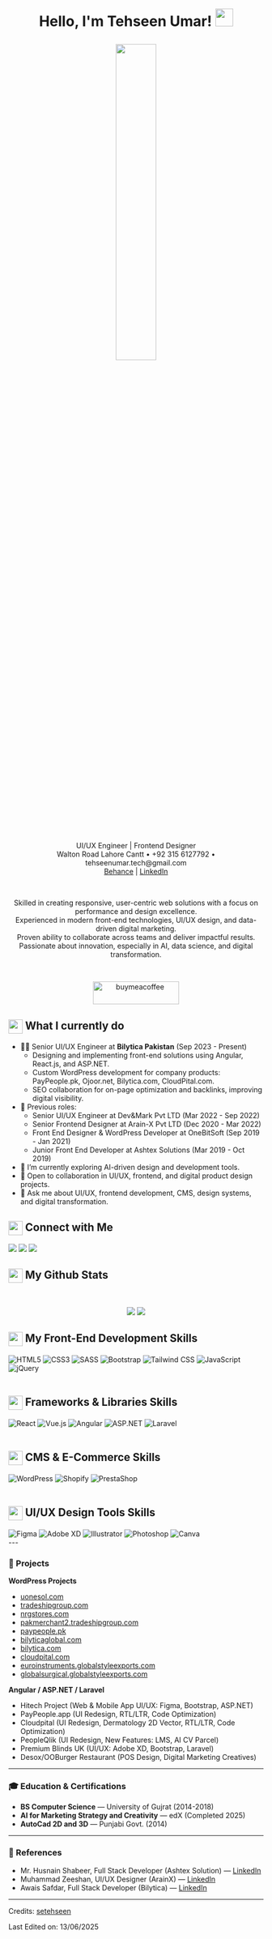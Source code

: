<h1><p align="center">Hello, I'm Tehseen Umar! <a href="https://be.net/tehseenuma5629"><img src="https://media.giphy.com/media/hvRJCLFzcasrR4ia7z/giphy.gif" width="35px"></a></p></h1>

<p align="center"><img src="https://user-images.githubusercontent.com/22797857/90096358-dba16400-dd54-11ea-8e44-e181ada72661.gif" width="40%"/></p>

<p align="center">
UI/UX Engineer | Frontend Designer <br/>
Walton Road Lahore Cantt • +92 315 6127792 • tehseenumar.tech@gmail.com <br/>
<a href="https://be.net/tehseenuma5629">Behance</a> | 
<a href="https://linkedin.com/in/se-tehseen-umar">LinkedIn</a>
</p>
<br/>

<p align="center">
Skilled in creating responsive, user-centric web solutions with a focus on performance and design excellence.<br>
Experienced in modern front-end technologies, UI/UX design, and data-driven digital marketing.<br>
Proven ability to collaborate across teams and deliver impactful results.<br>
Passionate about innovation, especially in AI, data science, and digital transformation.
</p>
<br/>

<p align="center"><a href="https://www.buymeacoffee.com/tehseenumar"> <img align="center" src="https://cdn.buymeacoffee.com/buttons/v2/default-yellow.png" height="45" width="170" alt="buymeacoffee"></a></p>

<summary><h2><img src="https://emojis.slackmojis.com/emojis/images/1453406830/264/success-kid.png?1453406830" align="center" width="28" /> What I currently do</h2></summary>

- 👨‍💻 Senior UI/UX Engineer at <b>Bilytica Pakistan</b> (Sep 2023 - Present)
    - Designing and implementing front-end solutions using Angular, React.js, and ASP.NET.
    - Custom WordPress development for company products: PayPeople.pk, Ojoor.net, Bilytica.com, CloudPital.com.
    - SEO collaboration for on-page optimization and backlinks, improving digital visibility.
- 💼 Previous roles:
    - Senior UI/UX Engineer at Dev&Mark Pvt LTD (Mar 2022 - Sep 2022)
    - Senior Frontend Designer at Arain-X Pvt LTD (Dec 2020 - Mar 2022)
    - Front End Designer & WordPress Developer at OneBitSoft (Sep 2019 - Jan 2021)
    - Junior Front End Developer at Ashtex Solutions (Mar 2019 - Oct 2019)
- 🌱 I’m currently exploring AI-driven design and development tools.
- 🤝 Open to collaboration in UI/UX, frontend, and digital product design projects.
- 💬 Ask me about UI/UX, frontend development, CMS, design systems, and digital transformation.

<summary><h2><img src="https://emojis.slackmojis.com/emojis/images/1579216111/7550/pikachu_wave.gif?1579216111" align="center" width="28" /> Connect with Me</h2></summary>

<p align="left">
<a href="https://www.behance.net/tehseenuma5629" target="_blank"><img src ="https://img.shields.io/badge/portfolio-%23.svg?&style=for-the-badge&logo=&logoColor=white"></a>
<a href="https://linkedin.com/in/se-tehseen-umar" target="_blank"><img src="https://img.shields.io/badge/linkedin-%230077B5.svg?&style=for-the-badge&logo=linkedin&logoColor=white" /></a>
<a href="mailto:tehseenumar.tech@gmail.com" target="_blank"><img src="https://img.shields.io/badge/email-%23D14836.svg?&style=for-the-badge&logo=gmail&logoColor=white" /></a>
</p>


<summary><h2><img src="https://emojis.slackmojis.com/emojis/images/1471045852/841/hero.gif?1471045852" align="center" width="28" /> My Github Stats</h2> </summary>

<br>

<p align="center">
  <img src="https://github-readme-stats.vercel.app/api?username=setehseen&show_icons=true&count_private=true&theme=vue&hide=issues&line_height=32">
  <img src="https://github-readme-streak-stats.herokuapp.com/?user=setehseen&">
</p>

<summary><h2><img src="https://emojis.slackmojis.com/emojis/images/1471045839/793/computerrage.gif?1471045839" align="center" width="28" /> My Front-End Development Skills</h2></summary>
<div class="badges">
        <img src="https://img.shields.io/badge/HTML5-E34F26?style=for-the-badge&logo=html5&logoColor=white" alt="HTML5">
        <img src="https://img.shields.io/badge/CSS3-1572B6?style=for-the-badge&logo=css3&logoColor=white" alt="CSS3">
        <img src="https://img.shields.io/badge/SASS-CC6699?style=for-the-badge&logo=sass&logoColor=white" alt="SASS">
        <img src="https://img.shields.io/badge/Bootstrap-563D7C?style=for-the-badge&logo=bootstrap&logoColor=white" alt="Bootstrap">
        <img src="https://img.shields.io/badge/Tailwind_CSS-38B2AC?style=for-the-badge&logo=tailwind-css&logoColor=white" alt="Tailwind CSS">
        <img src="https://img.shields.io/badge/JavaScript-F7DF1E?style=for-the-badge&logo=javascript&logoColor=black" alt="JavaScript">
        <img src="https://img.shields.io/badge/jQuery-0769AD?style=for-the-badge&logo=jquery&logoColor=white" alt="jQuery">
      </div>
      <br>
<summary><h2><img src="https://emojis.slackmojis.com/emojis/images/1471045839/793/computerrage.gif?1471045839" align="center" width="28" /> Frameworks & Libraries Skills</h2></summary>
<div class="badges">
        <img src="https://img.shields.io/badge/React-61DAFB?style=for-the-badge&logo=react&logoColor=black" alt="React">
        <img src="https://img.shields.io/badge/Vue.js-4FC08D?style=for-the-badge&logo=vue.js&logoColor=white" alt="Vue.js">
        <img src="https://img.shields.io/badge/Angular-DD0031?style=for-the-badge&logo=angular&logoColor=white" alt="Angular">
        <img src="https://img.shields.io/badge/ASP.NET-512BD4?style=for-the-badge&logo=dotnet&logoColor=white" alt="ASP.NET">
        <img src="https://img.shields.io/badge/Laravel-FF2D20?style=for-the-badge&logo=laravel&logoColor=white" alt="Laravel">
      </div>
      <br>
<summary><h2><img src="https://emojis.slackmojis.com/emojis/images/1471045839/793/computerrage.gif?1471045839" align="center" width="28" /> CMS & E-Commerce Skills</h2></summary>
<div class="badges">
        <img src="https://img.shields.io/badge/WordPress-21759B?style=for-the-badge&logo=wordpress&logoColor=white" alt="WordPress">
        <img src="https://img.shields.io/badge/Shopify-7AB55C?style=for-the-badge&logo=shopify&logoColor=white" alt="Shopify">
        <img src="https://img.shields.io/badge/PrestaShop-DF0067?style=for-the-badge&logo=prestashop&logoColor=white" alt="PrestaShop">
      </div>
      <br>
<summary><h2><img src="https://emojis.slackmojis.com/emojis/images/1471045839/793/computerrage.gif?1471045839" align="center" width="28" /> UI/UX Design Tools Skills</h2></summary>
<div class="badges">
        <img src="https://img.shields.io/badge/Figma-F24E1E?style=for-the-badge&logo=figma&logoColor=white" alt="Figma">
        <img src="https://img.shields.io/badge/Adobe_XD-FF61F6?style=for-the-badge&logo=adobe-xd&logoColor=white" alt="Adobe XD">
        <img src="https://img.shields.io/badge/Illustrator-FF9A00?style=for-the-badge&logo=adobe-illustrator&logoColor=white" alt="Illustrator">
        <img src="https://img.shields.io/badge/Photoshop-31A8FF?style=for-the-badge&logo=adobe-photoshop&logoColor=white" alt="Photoshop">
        <img src="https://img.shields.io/badge/Canva-00C4B4?style=for-the-badge&logo=canva&logoColor=white" alt="Canva">
      </div>
---

### 🚀 Projects

**WordPress Projects**
- [uonesol.com](https://uonesol.com)
- [tradeshipgroup.com](https://tradeshipgroup.com/)
- [nrgstores.com](https://nrgstores.com/)
- [pakmerchant2.tradeshipgroup.com](https://pakmerchant2.tradeshipgroup.com/)
- [paypeople.pk](http://paypeople.pk/)
- [bilyticaglobal.com](https://bilyticaglobal.com/)
- [bilytica.com](https://bilytica.com/)
- [cloudpital.com](https://www.cloudpital.com/)
- [euroinstruments.globalstyleexports.com](http://euroinstruments.globalstyleexports.com/)
- [globalsurgical.globalstyleexports.com](http://globalsurgical.globalstyleexports.com/)

**Angular / ASP.NET / Laravel**
- Hitech Project (Web & Mobile App UI/UX: Figma, Bootstrap, ASP.NET)
- PayPeople.app (UI Redesign, RTL/LTR, Code Optimization)
- Cloudpital (UI Redesign, Dermatology 2D Vector, RTL/LTR, Code Optimization)
- PeopleQlik (UI Redesign, New Features: LMS, AI CV Parcel)
- Premium Blinds UK (UI/UX: Adobe XD, Bootstrap, Laravel)
- Desox/OOBurger Restaurant (POS Design, Digital Marketing Creatives)

---

### 🎓 Education & Certifications

- **BS Computer Science** — University of Gujrat (2014-2018)
- **AI for Marketing Strategy and Creativity** — edX (Completed 2025)
- **AutoCad 2D and 3D** — Punjabi Govt. (2014)

---

### 📝 References

- Mr. Husnain Shabeer, Full Stack Developer (Ashtex Solution) — [LinkedIn](https://linkedin.com/in/husnain-shabbir-ab51078b/)
- Muhammad Zeeshan, UI/UX Designer (ArainX) — [LinkedIn](https://linkedin.com/in/mzeeshan3003/)
- Awais Safdar, Full Stack Developer (Bilytica) — [LinkedIn](https://linkedin.com/in/awaissafdar)

---

Credits: [setehseen](https://github.com/setehseen)

Last Edited on: 13/06/2025

